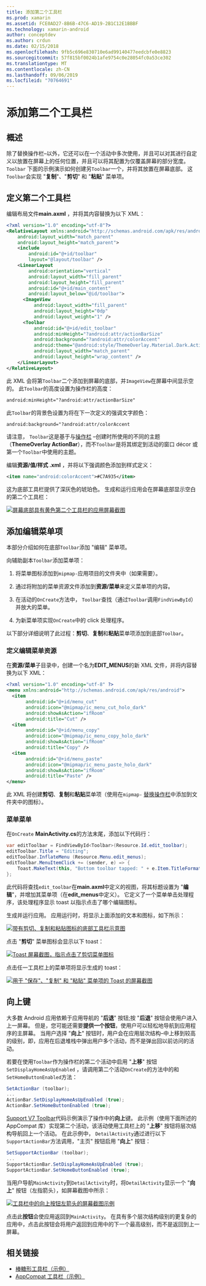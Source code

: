 ```yaml
---
title: 添加第二个工具栏
ms.prod: xamarin
ms.assetid: FCE0AD27-8B6B-47C6-AD19-2B1C12E1BBBF
ms.technology: xamarin-android
author: conceptdev
ms.author: crdun
ms.date: 02/15/2018
ms.openlocfilehash: 9fb5c696e830710e6ad99140477eedcbfe0e8823
ms.sourcegitcommit: 57f815bf0024b1afe9754c0e28054fc0a53ce302
ms.translationtype: MT
ms.contentlocale: zh-CN
ms.lasthandoff: 09/06/2019
ms.locfileid: "70764691"
---
```

# <a name="adding-a-second-toolbar"></a>添加第二个工具栏

## <a name="overview"></a>概述 

除了替换操作栏&ndash;以外，它还可以在一个活动中多次使用，并且可以对其进行自定义以放置在屏幕上的任何位置，并且可以将其配置为仅覆盖屏幕的部分宽度。 `Toolbar` 下面的示例演示如何创建另`Toolbar`一个，并将其放置在屏幕底部。 这`Toolbar`会实现 "**复制**"、"**剪切**" 和 "**粘贴**" 菜单项。 

## <a name="define-the-second-toolbar"></a>定义第二个工具栏 

编辑布局文件**main.axml** ，并将其内容替换为以下 XML：

```xml
<?xml version="1.0" encoding="utf-8"?>
<RelativeLayout xmlns:android="http://schemas.android.com/apk/res/android"
    android:layout_width="match_parent"
    android:layout_height="match_parent">
    <include
        android:id="@+id/toolbar"
        layout="@layout/toolbar" />
    <LinearLayout
        android:orientation="vertical"
        android:layout_width="fill_parent"
        android:layout_height="fill_parent"
        android:id="@+id/main_content"
        android:layout_below="@id/toolbar">
      <ImageView
          android:layout_width="fill_parent"
          android:layout_height="0dp"
          android:layout_weight="1" />
      <Toolbar
          android:id="@+id/edit_toolbar"
          android:minHeight="?android:attr/actionBarSize"
          android:background="?android:attr/colorAccent"
          android:theme="@android:style/ThemeOverlay.Material.Dark.ActionBar"
          android:layout_width="match_parent"
          android:layout_height="wrap_content" />
    </LinearLayout>
</RelativeLayout>
```

此 XML 会将第`Toolbar`二个添加到屏幕的底部，并`ImageView`在屏幕中间显示空的。 此`Toolbar`的高度设置为操作栏的高度： 

```xml
android:minHeight="?android:attr/actionBarSize"
```

此`Toolbar`的背景色设置为将在下一次定义的强调文字颜色：

```xml
android:background="?android:attr/colorAccent
```

请注意， `Toolbar`这是基于与[操作栏](~/android/user-interface/controls/tool-bar/replacing-the-action-bar.md) &ndash;创建时所使用的不同的主题（**ThemeOverlay ActionBar**），而不`Toolbar`是将其绑定到活动的窗口 décor 或第一个`Toolbar`中使用的主题。

编辑**资源/值/样式 .xml** ，并将以下强调颜色添加到样式定义： 

```xml
<item name="android:colorAccent">#C7A935</item>
```

这为底部工具栏提供了深灰色的琥珀色。 生成和运行应用会在屏幕底部显示空白的第二个工具栏： 

[![屏幕底部具有黄色第二个工具栏的应用屏幕截图](adding-a-second-toolbar-images/01-second-toolbar-sml.png)](adding-a-second-toolbar-images/01-second-toolbar.png#lightbox)

## <a name="add-edit-menu-items"></a>添加编辑菜单项 

本部分介绍如何在底部`Toolbar`添加 "编辑" 菜单项。 

向辅助副本`Toolbar`添加菜单项： 

1. 将菜单图标添加到`mipmap-`应用项目的文件夹中（如果需要）。

2. 通过将附加的菜单资源文件添加到**资源/菜单**来定义菜单项的内容。 

3. 在活动的`OnCreate`方法中， `Toolbar`查找（通过`Toolbar`调用`FindViewById`）并放大的菜单。

4. 为新菜单项实现`OnCreate`中的 click 处理程序。 

以下部分详细说明了此过程：**剪切**、**复制**和**粘贴**菜单项添加到底部`Toolbar`。 

### <a name="define-the-edit-menu-resource"></a>定义编辑菜单资源

在**资源/菜单**子目录中，创建一个名为**EDIT_MENUS**的新 XML 文件，并将内容替换为以下 XML：

```xml
<?xml version="1.0" encoding="utf-8" ?>
<menu xmlns:android="http://schemas.android.com/apk/res/android">
  <item
       android:id="@+id/menu_cut"
       android:icon="@mipmap/ic_menu_cut_holo_dark"
       android:showAsAction="ifRoom"
       android:title="Cut" />
  <item
       android:id="@+id/menu_copy"
       android:icon="@mipmap/ic_menu_copy_holo_dark"
       android:showAsAction="ifRoom"
       android:title="Copy" />
  <item
       android:id="@+id/menu_paste"
       android:icon="@mipmap/ic_menu_paste_holo_dark"
       android:showAsAction="ifRoom"
       android:title="Paste" />
</menu>
```

此 XML 将创建**剪切**、**复制**和**粘贴**菜单项（使用在`mipmap-` [替换操作栏](~/android/user-interface/controls/tool-bar/replacing-the-action-bar.md)中添加到文件夹中的图标）。

### <a name="inflate-the-menus"></a>菜单菜单

在`OnCreate` **MainActivity.cs**的方法末尾，添加以下代码行： 

```csharp
var editToolbar = FindViewById<Toolbar>(Resource.Id.edit_toolbar);
editToolbar.Title = "Editing";
editToolbar.InflateMenu (Resource.Menu.edit_menus);
editToolbar.MenuItemClick += (sender, e) => {
    Toast.MakeText(this, "Bottom toolbar tapped: " + e.Item.TitleFormatted, ToastLength.Short).Show();
};
```

此代码将查找`edit_toolbar`在**main.axml**中定义的视图，将其标题设置为 "**编辑**"，并增加其菜单项（在**edit_menus**中定义）。 它定义了一个菜单单击处理程序，该处理程序显示 toast 以指示点击了哪个编辑图标。 

生成并运行应用。 应用运行时，将显示上面添加的文本和图标，如下所示： 

[![带有剪切、复制和粘贴图标的底部工具栏示意图](adding-a-second-toolbar-images/02-bottom-toolbar-sml.png)](adding-a-second-toolbar-images/02-bottom-toolbar.png#lightbox)

点击 "**剪切**" 菜单图标会显示以下 toast： 

[![Toast 屏幕截图，指示点击了剪切菜单图标](adding-a-second-toolbar-images/03-bottom-tapped-sml.png)](adding-a-second-toolbar-images/03-bottom-tapped.png#lightbox)

点击任一工具栏上的菜单项将显示生成的 toast： 

[![用于 "保存"、"复制" 和 "粘贴" 菜单项的 Toast 的屏幕截图](adding-a-second-toolbar-images/04-menu-action-sml.png)](adding-a-second-toolbar-images/04-menu-action.png#lightbox)

## <a name="the-up-button"></a>向上键 

大多数 Android 应用依赖于应用导航的 "**后退**" 按钮;按 "**后退**" 按钮会使用户进入上一屏幕。
但是，您可能还需要**提供一个按钮**，使用户可以轻松地导航到应用程序的主屏幕。 当用户选择 "**向上**" 按钮时，用户会在应用层次结构&ndash;中上移到较高的级别，即，应用在后退堆栈中弹出用户多个活动，而不是弹出回以前访问的活动。 

若要在使用`Toolbar`作为操作栏的第二个活动中启用 "**上移**" 按钮`SetDisplayHomeAsUpEnabled` ，请调用第二个活动`OnCreate`的方法中的和`SetHomeButtonEnabled`方法：

```csharp
SetActionBar (toolbar);
...
ActionBar.SetDisplayHomeAsUpEnabled (true);
ActionBar.SetHomeButtonEnabled (true);
```

[Support V7 Toolbar](https://docs.microsoft.com/samples/xamarin/monodroid-samples/supportv7-appcompat-toolbar)代码示例演示了操作中的**向上**键。 此示例（使用下面所述的 AppCompat 库）实现第二个活动，该活动使用工具栏上的 "**上移**" 按钮将层次结构导航回上一个活动。 在此示例中， `DetailActivity`通过进行以下`SupportActionBar`方法调用，"主页" 按钮启用 "**向上**" 按钮： 

```csharp
SetSupportActionBar (toolbar);
...
SupportActionBar.SetDisplayHomeAsUpEnabled (true);
SupportActionBar.SetHomeButtonEnabled (true);
```

当用户导航`MainActivity`到`DetailActivity`时，将`DetailActivity`显示一个 "**向上**" 按钮（左指箭头），如屏幕截图中所示：

[![工具栏中的向上按钮左箭头的屏幕截图示例](adding-a-second-toolbar-images/05-up-button-sml.png)](adding-a-second-toolbar-images/05-up-button.png#lightbox)

点击此**按钮**会使应用返回到`MainActivity`。 在具有多个层次结构级别的更复杂的应用中，点击此按钮会将用户返回到应用中的下一个最高级别，而不是返回到上一屏幕。 

## <a name="related-links"></a>相关链接

- [棒糖形工具栏（示例）](https://docs.microsoft.com/samples/xamarin/monodroid-samples/android50-toolbar)
- [AppCompat 工具栏（示例）](https://docs.microsoft.com/samples/xamarin/monodroid-samples/supportv7-appcompat-toolbar)
